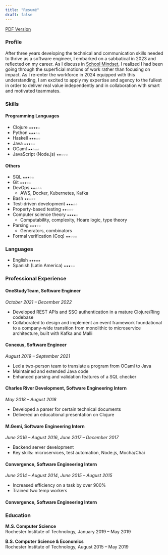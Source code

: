 ```yaml
---
title: "Resumé"
draft: false
---
```


[PDF Version](https://flowcv.com/resume/o55o8w9vl0)

### Profile

After three years developing the technical and communication skills needed to thrive as a software engineer, I embarked on a sabbatical in 2023 and reflected on my career. As I discuss in [School Mindset](/posts/school-mindset), I realized I had been going through the superficial motions of work rather than focusing on impact. As I re-enter the workforce in 2024 equipped with this understanding, I am excited to apply my expertise and agency to the fullest in order to deliver real value independently and in collaboration with smart and motivated teammates.

### Skills

#### Programming Languages
- Clojure `★★★★☆`
- Python `★★★☆☆`
- Haskell `★★★☆☆`
- Java `★★★☆☆`
- OCaml `★★☆☆☆`
- JavaScript (Node.js) `★★☆☆☆`

#### Others
- SQL `★★★☆☆`
- Git `★★★☆☆`
- DevOps `★★☆☆☆`
    - AWS, Docker, Kubernetes, Kafka
- Bash `★★☆☆☆`
- Test-driven development `★★★☆☆`
- Property-based testing `★★☆☆☆`
- Computer science theory `★★★★☆`
    - Computability, complexity, Hoare logic, type theory
- Parsing `★★★☆☆`
    - Generators, combinators
- Formal verification (Coq) `★★☆☆☆`

### Languages

- English `★★★★★`
- Spanish (Latin America) `★★★☆☆`

### Professional Experience

#### OneStudyTeam, Software Engineer
*October 2021 – December 2022*
- Developed REST APIs and SSO authentication in a mature Clojure/Ring codebase
- Collaborated to design and implement an event framework foundational to a company-wide transition from monolithic to microservice architecture, built with Kafka and Malli

#### Conexus, Software Engineer
*August 2019 – September 2021*
- Led a two-person team to translate a program from OCaml to Java
- Maintained and extended Java code
- Enhanced parsing and validation features of a SQL checker

#### Charles River Development, Software Engineering Intern
*May 2018 – August 2018*
- Developed a parser for certain technical documents
- Delivered an educational presentation on Clojure

#### M.Gemi, Software Engineering Intern
*June 2016 – August 2016*, *June 2017 – December 2017*
- Backend server development
- Key skills: microservices, test automation, Node.js, Mocha/Chai

#### Convergence, Software Engineering Intern
*June 2014 – August 2014*, *June 2015 – August 2015*
- Increased efficiency on a task by over 900%
- Trained two temp workers

#### Convergence, Software Engineering Intern


### Education

**M.S. Computer Science**\
Rochester Institute of Technology, January 2019 – May 2019

**B.S. Computer Science & Economics**\
Rochester Institute of Technology, August 2015 – May 2019
